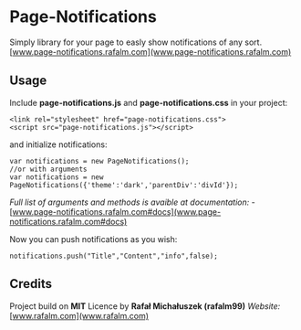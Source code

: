 # Page-Notifications

Simply library for your page to easly show notifications of any sort.
[www.page-notifications.rafalm.com](www.page-notifications.rafalm.com)


## Usage

Include **page-notifications.js** and **page-notifications.css** in your project:

```
<link rel="stylesheet" href="page-notifications.css">
<script src="page-notifications.js"></script>
```

and initialize notifications:

```
var notifications = new PageNotifications();
//or with arguments
var notifications = new PageNotifications({'theme':'dark','parentDiv':'divId'});
```
*Full list of arguments and methods is avaible at documentation:* - [www.page-notifications.rafalm.com#docs](www.page-notifications.rafalm.com#docs)

Now you can push notifications as you wish:

```
notifications.push("Title","Content","info",false);
```

## Credits

Project build on **MIT** Licence by **Rafał Michałuszek (rafalm99)**
*Website:* [www.rafalm.com](www.rafalm.com)


